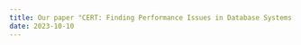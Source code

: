 ```yaml
---
title: Our paper "CERT: Finding Performance Issues in Database Systems Through the Lens of Cardinality Estimation" was accepted at ICSE'24!
date: 2023-10-10
---
```



